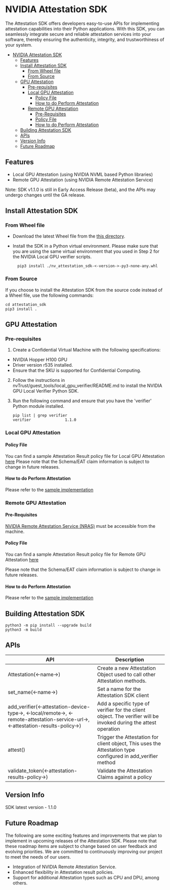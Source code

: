 # NVIDIA Attestation SDK

The Attestation SDK offers developers easy-to-use APIs for implementing attestation capabilities into their Python applications. With this SDK, you can seamlessly integrate secure and reliable attestation services into your software, thereby ensuring the authenticity, integrity, and trustworthiness of your system.

- [NVIDIA Attestation SDK](#nvidia-attestation-sdk)
  - [Features](#features)
  - [Install Attestation SDK](#install-attestation-sdk)
    - [From Wheel file](#from-wheel-file)
    - [From Source](#from-source)
  - [GPU Attestation](#gpu-attestation)
    - [Pre-requisites](#pre-requisites)
    - [Local GPU Attestation](#local-gpu-attestation)
      - [Policy File](#policy-file)
      - [How to do Perform Attestation](#how-to-do-perform-attestation)
    - [Remote GPU Attestation](#remote-gpu-attestation)
      - [Pre-Requisites](#pre-requisites-1)
      - [Policy File](#policy-file-1)
      - [How to do Perform Attestation](#how-to-do-perform-attestation-1)
  - [Building Attestation SDK](#building-attestation-sdk)
  - [APIs](#apis)
  - [Version Info](#version-info)
  - [Future Roadmap](#future-roadmap)


## Features

- Local GPU Attestation (using NVIDIA NVML based Python libraries)
- Remote GPU Attestation (using NVIDIA Remote Attestation Service)

Note: SDK v1.1.0 is still in Early Access Release (beta), and the APIs may undergo changes until the GA release.

## Install Attestation SDK

### From Wheel file

- Download the latest Wheel file from the [this directory](dist/).

- Install the SDK in a Python virtual environment. Please make sure that you are using the same virtual environment that you used in Step 2 for the NVIDIA Local GPU verifier scripts.

        pip3 install ./nv_attestation_sdk-<-version->-py3-none-any.whl

### From Source

If you choose to install the Attestation SDK from the source code instead of a Wheel file, use the following commands:

    cd attestation_sdk
    pip3 install .

## GPU Attestation

### Pre-requisites

1. Create a Confidential Virtual Machine with the following specifications:
- NVIDIA Hopper H100 GPU
- Driver version r535 installed.
- Ensure that the SKU is supported for Confidential Computing.

2. Follow the instructions in nvTrust/guest_tools/local_gpu_verifier/README.md to install the NVIDIA GPU Local Verifier Python SDK.
   
3. Run the following command and ensure that you have the 'verifier' Python module installed.
    ```
    pip list | grep verifier
    verifier               1.1.0
    ```

### Local GPU Attestation

#### Policy File

You can find a sample Attestation Result policy file for Local GPU Attestation [here](tests/NVGPULocalPolicyExample.json)
Please note that the Schema/EAT claim information is subject to change in future releases.

#### How to do Perform Attestation

Please refer to the [sample implementation](tests/LocalGPUTest.py)

### Remote GPU Attestation

#### Pre-Requisites

[NVIDIA Remote Attestation Service (NRAS)](https://nras.attestation.nvidia.com) must be accessible from the machine.

#### Policy File

You can find a sample Attestation Result policy file for Remote GPU Attestation [here](tests/NVGPURemotePolicyExample.json)

Please note that the Schema/EAT claim information is subject to change in future releases.

#### How to do Perform Attestation

Please refer to the [sample implementation](tests/RemoteGPUTest.py)

## Building Attestation SDK

    python3 -m pip install --upgrade build
    python3 -m build

## APIs

| API                                                                                                                             | Description                                                                                                     |
|---------------------------------------------------------------------------------------------------------------------------------|-----------------------------------------------------------------------------------------------------------------|
| Attestation(<-name->)                                                                                                           | Create a new Attestation Object used to call other Attestation methods.                                         |
| set_name(<-name->)                                                                                                              | Set a name for the Attestation SDK client                                                                       |
| add_verifier(<-attestation-device-type->, <-local/remote->, <-remote-attestation-service-url->, <-attestation-results-policy->) | Add a specific type of verifier for the client object. The verifier will be invoked during the attest operation |
| attest()                                                                                                                        | Trigger the Attestation for client object, This uses the Attestation type configured in add_verifier method     |
| validate_token(<-attestation-results-policy->)                                                                                  | Validate the Attestation Claims against a policy                                                                |

## Version Info

SDK latest version - 1.1.0

## Future Roadmap

The following are some exciting features and improvements that we plan to implement in upcoming releases of the Attestation SDK. Please note that these roadmap items are subject to change based on user feedback and evolving priorities. We are committed to continuously improving our project to meet the needs of our users.

- Integration of NVIDIA Remote Attestation Service.
- Enhanced flexibility in Attestation result policies.
- Support for additional Attestation types such as CPU and DPU, among others.




